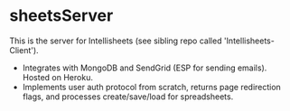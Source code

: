 # sheetsServer

This is the server for Intellisheets (see sibling repo called 'Intellisheets-Client').

- Integrates with MongoDB and SendGrid (ESP for sending emails). Hosted on Heroku.
- Implements user auth protocol from scratch, returns page redirection flags, and processes create/save/load for spreadsheets.
